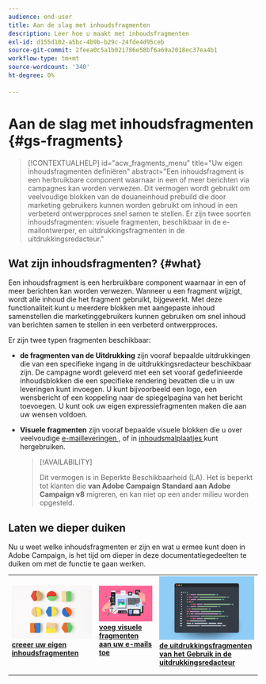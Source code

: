 ```yaml
---
audience: end-user
title: Aan de slag met inhoudsfragmenten
description: Leer hoe u maakt met inhoudsfragmenten
exl-id: d155d102-a5bc-4b9b-b29c-24fde4d95ceb
source-git-commit: 2feea0c5a1b021786e58bf6a69a2018ec37ea4b1
workflow-type: tm+mt
source-wordcount: '340'
ht-degree: 0%

---
```


# Aan de slag met inhoudsfragmenten {#gs-fragments}

>[!CONTEXTUALHELP]
>id="acw_fragments_menu"
>title="Uw eigen inhoudsfragmenten definiëren"
>abstract="Een inhoudsfragment is een herbruikbare component waarnaar in een of meer berichten via campagnes kan worden verwezen. Dit vermogen wordt gebruikt om veelvoudige blokken van de douaneinhoud prebuild die door marketing gebruikers kunnen worden gebruikt om inhoud in een verbeterd ontwerpproces snel samen te stellen. Er zijn twee soorten inhoudsfragmenten: visuele fragmenten, beschikbaar in de e-mailontwerper, en uitdrukkingsfragmenten in de uitdrukkingsredacteur."

## Wat zijn inhoudsfragmenten? {#what}

Een inhoudsfragment is een herbruikbare component waarnaar in een of meer berichten kan worden verwezen. Wanneer u een fragment wijzigt, wordt alle inhoud die het fragment gebruikt, bijgewerkt. Met deze functionaliteit kunt u meerdere blokken met aangepaste inhoud samenstellen die marketinggebruikers kunnen gebruiken om snel inhoud van berichten samen te stellen in een verbeterd ontwerpproces.

Er zijn twee typen fragmenten beschikbaar:

* **de fragmenten van de Uitdrukking** zijn vooraf bepaalde uitdrukkingen die van een specifieke ingang in de uitdrukkingsredacteur beschikbaar zijn. De campagne wordt geleverd met een set vooraf gedefinieerde inhoudsblokken die een specifieke rendering bevatten die u in uw leveringen kunt invoegen. U kunt bijvoorbeeld een logo, een wensbericht of een koppeling naar de spiegelpagina van het bericht toevoegen. U kunt ook uw eigen expressiefragmenten maken die aan uw wensen voldoen.

* **Visuele fragmenten** zijn vooraf bepaalde visuele blokken die u over veelvoudige [ e-mailleveringen ](../email/get-started-email-designer.md), of in [ inhoudsmalplaatjes ](../email/use-email-templates.md) kunt hergebruiken.

  >[!AVAILABILITY]
  >
  >Dit vermogen is in Beperkte Beschikbaarheid (LA). Het is beperkt tot klanten die **van Adobe Campaign Standard aan Adobe Campaign v8** migreren, en kan niet op een ander milieu worden opgesteld.

## Laten we dieper duiken

Nu u weet welke inhoudsfragmenten er zijn en wat u ermee kunt doen in Adobe Campaign, is het tijd om dieper in deze documentatiegedeelten te duiken om met de functie te gaan werken.

<table style="table-layout:fixed"><tr style="border: 0;">
<td>
<a href="create-fragment.md">
<img alt="Uw eigen expressiefragmenten maken" src="assets/do-not-localize/create-fragment.png">
</a>
<div>
<a href="create-fragment.md"><strong> creeer uw eigen inhoudsfragmenten </strong></a>
</div>
<p>
</td>
<td>
<a href="use-visual-fragments.md">
<img alt="Visuele fragmenten toevoegen aan uw e-mails" src="assets/do-not-localize/visual.png">
</a>
<div><a href="use-visual-fragments.md"><strong> voeg visuele fragmenten aan uw e-mails toe </strong>
</div>
<p>
</td>
<td>
<a href="use-expression-fragments.md">
<img alt="Expressiefragmenten toevoegen aan de expressie-editor" src="assets/do-not-localize/expression.png">
</a>
<div>
<a href="use-expression-fragments.md"><strong> de uitdrukkingsfragmenten van het Gebruik in de uitdrukkingsredacteur </strong></a>
</div>
<p></td>
</tr></table>
